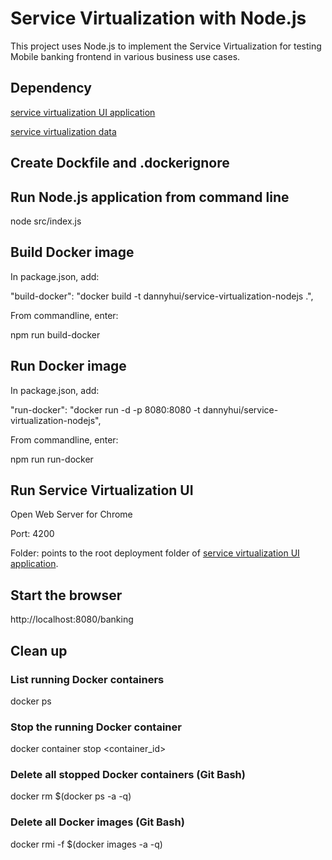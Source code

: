 # Service Virtualization with Node.js

This project uses Node.js to implement the Service Virtualization for testing Mobile banking frontend in various business use cases.

## Dependency

[service virtualization UI application](https://github.com/dhui808/service-virtualization-ui)

[service virtualization data](https://github.com/dhui808/service-virtualization-data)

## Create Dockfile and .dockerignore

## Run Node.js application from command line

node src/index.js

## Build Docker image

In package.json, add:

"build-docker": "docker build -t dannyhui/service-virtualization-nodejs .",

From commandline, enter:

npm run build-docker

## Run Docker image

In package.json, add:

"run-docker": "docker run -d -p 8080:8080 -t dannyhui/service-virtualization-nodejs",

From commandline, enter:

npm run run-docker

## Run Service Virtualization UI

Open Web Server for Chrome

Port: 4200

Folder: points to the root deployment folder of [service virtualization UI application](https://github.com/dhui808/service-virtualization-ui).

## Start the browser

http://localhost:8080/banking


## Clean up

### List running Docker containers

docker ps

### Stop the running Docker container
docker container stop <container_id> 

### Delete all stopped Docker containers (Git Bash)

docker rm $(docker ps -a -q)

### Delete all Docker images  (Git Bash)
 
docker rmi -f $(docker images -a -q)
